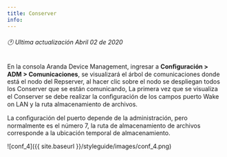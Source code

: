 ```yaml
---
title: Conserver
info:
---
```

###### 🕐 Ultima actualización Abril 02 de 2020






En la consola Aranda Device Management, ingresar a **Conﬁguración > ADM > Comunicaciones**, se visualizará el árbol de comunicaciones donde está el nodo del Repserver, al hacer clic sobre el nodo se despliegan todos los Conserver que se están comunicando, La primera vez que se visualiza el Conserver se debe realizar la conﬁguración de los campos puerto Wake on LAN y la ruta almacenamiento de archivos.

La conﬁguración del puerto depende de la administración, pero normalmente es el número 7, la ruta de almacenamiento de archivos corresponde a la ubicación temporal de almacenamiento.

![conf_4]({{ site.baseurl }}/styleguide/images/conf_4.png)
